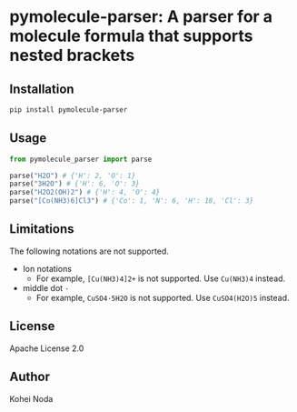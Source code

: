 # pymolecule-parser: A parser for a molecule formula that supports nested brackets

## Installation

```bash
pip install pymolecule-parser
```

## Usage

```python
from pymolecule_parser import parse

parse("H2O") # {'H': 2, 'O': 1}
parse("3H2O") # {'H': 6, 'O': 3}
parse("H2O2(OH)2") # {'H': 4, 'O': 4}
parse("[Co(NH3)6]Cl3") # {'Co': 1, 'N': 6, 'H': 18, 'Cl': 3}
```


## Limitations
The following notations are not supported.
- Ion notations
  - For example, `[Cu(NH3)4]2+` is not supported. Use `Cu(NH3)4` instead.
- middle dot `·`
  - For example, `CuSO4·5H2O` is not supported. Use `CuSO4(H2O)5` instead.

## License

Apache License 2.0

## Author

Kohei Noda
